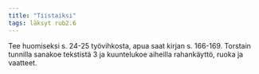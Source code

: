 ```yaml
---
title: "Tiistaiksi"
tags: läksyt rub2.6
---
```


Tee huomiseksi s. 24-25 työvihkosta, apua saat kirjan s. 166-169. Torstain tunnilla sanakoe tekstistä 3 ja kuuntelukoe aiheilla rahankäyttö, ruoka ja vaatteet.